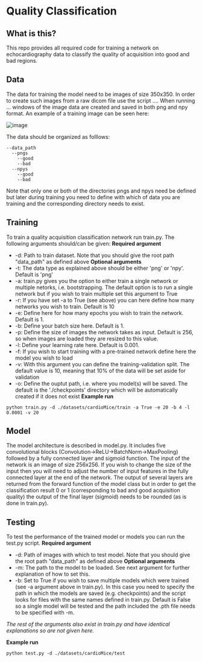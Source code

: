 # Quality Classification
## What is this?
This repo provides all required code for training a network on echocardiography data to classify the quality of acquisition into good and bad regions.
## Data
The data for training the model need to be images of size 350x350. In order to create such images from a raw dicom file use the script .... When running ... windows of the image data are created and saved in both png and npy format. An example of a training image can be seen here:

![image](https://github.com/HelmholtzAI-Consultants-Munich/Automatic-Heart-Features-Estimation-from-Transthoracic-M-mode-Echocardiography/blob/master/images/train-acquisition-example.png)

The data should be organized as folllows:
```
--data_path
  --pngs
    --good 
    --bad
  --npys
    --good
    --bad
```

Note that only one or both of the directories pngs and npys need be defined but later during training you need to define with which of data you are training and the corresponding directory needs to exist.

## Training 
To train a quality acquisition classification network run train.py. The following arguments should/can be given:
**Required argument**
* -d: Path to train dataset. Note that you should give the root path "data_path" as defined above
**Optional arguments**
* -t: The data type as explained above should be either 'png' or 'npy'. Default is 'png' 
* -a: train.py gives you the option to either train a single network or multiple netorks, i.e. bootstrapping. The default option is to run a single network but if you wish to train multiple set this argument to True
* -r: If you have set -a to True (see above) you can here define how many networks you wish to train. Default is 10
* -e: Define here for how many epochs you wish to train the network. Default is 1.
* -b: Define your batch size here. Default is 1.
* -p: Define the size of images the network takes as input. Default is 256, so when images are loaded they are resized to this value.
* -l: Define your learning rate here. Default is 0.001.
* -f: If you wish to start training with a pre-trained network define here the model you wish to load
* -v: With this argument you can define the training-validation split. The default value is 10, meaning that 10% of the data will be set aside for validation
* -o: Define the ouptut path, i.e. where you model(s) will be saved. The default is the './checkpoints' directory which will be automatically created if it does not exist
**Example run**
```
python train.py -d ./datasets/cardioMice/train -a True -e 20 -b 4 -l 0.0001 -v 20
```

## Model
The model architecture is described in model.py. It includes five convolutional blocks (Convolution->ReLU->BatchNorm->MaxPooling) followed by a fully connected layer and sigmoid function. The input of the network is an image of size 256x256. If you wish to change the size of the input then you will need to adjust the number of input features in the fully connected layer at the end of the network. The output of several layers are returned from the forward function of the model class but in order to get the classification result 0 or 1 (corresponding to bad and good acquisition quality) the output of the final layer (sigmoid) needs to be rounded (as is done in train.py).

## Testing
To test the performance of the trained model or models you can run the test.py script.
**Required argument**
* -d: Path of images with which to test model. Note that you should give the root path "data_path" as defined above
**Optional arguments**
* -m: The path to the model to be loaded. See next argument for further explanation of how to set this.
* -b: Set to True if you wish to save multiple models which were trained (see -a argument above in train.py). In this case you need to specify the path in which the models are saved (e.g. checkpoints) and the script looks for files with the same names defined in train.py. Default is False so a single model will be tested and the path included the .pth file needs to be specified with -m.

_The rest of the arguments also exist in train.py and have identical explanations so are not given here._

**Example run**
```
python test.py -d ./datasets/cardioMice/test
```

